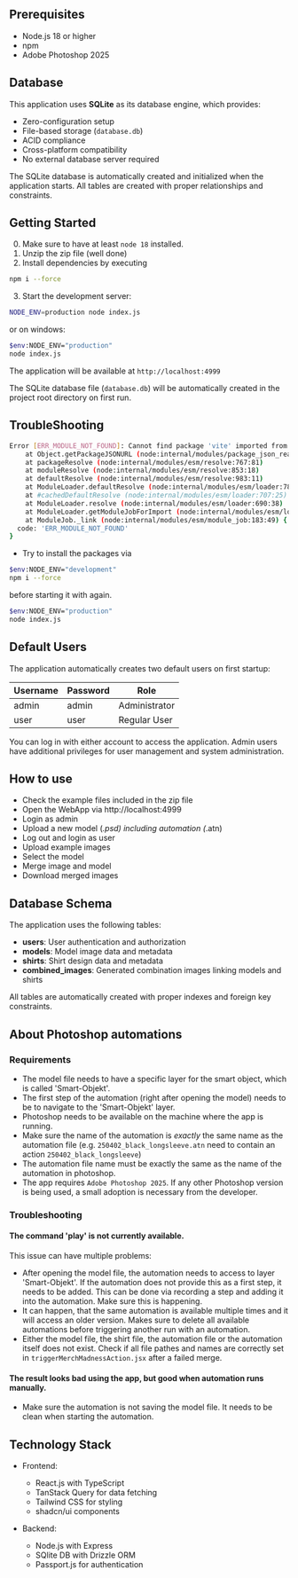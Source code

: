 ## Prerequisites

- Node.js 18 or higher
- npm
- Adobe Photoshop 2025

## Database

This application uses **SQLite** as its database engine, which provides:

- Zero-configuration setup
- File-based storage (`database.db`)
- ACID compliance
- Cross-platform compatibility
- No external database server required

The SQLite database is automatically created and initialized when the application starts. All tables are created with proper relationships and constraints.

## Getting Started

0. Make sure to have at least `node 18` installed.
1. Unzip the zip file (well done)
2. Install dependencies by executing

```bash
npm i --force
```

3. Start the development server:

```bash
NODE_ENV=production node index.js
```

or on windows:

```bash
$env:NODE_ENV="production"
node index.js
```

The application will be available at `http://localhost:4999`

The SQLite database file (`database.db`) will be automatically created in the project root directory on first run.

## TroubleShooting

```bash
Error [ERR_MODULE_NOT_FOUND]: Cannot find package 'vite' imported from D:\dist\index.js
    at Object.getPackageJSONURL (node:internal/modules/package_json_reader:255:9)
    at packageResolve (node:internal/modules/esm/resolve:767:81)
    at moduleResolve (node:internal/modules/esm/resolve:853:18)
    at defaultResolve (node:internal/modules/esm/resolve:983:11)
    at ModuleLoader.defaultResolve (node:internal/modules/esm/loader:783:12)
    at #cachedDefaultResolve (node:internal/modules/esm/loader:707:25)
    at ModuleLoader.resolve (node:internal/modules/esm/loader:690:38)
    at ModuleLoader.getModuleJobForImport (node:internal/modules/esm/loader:307:38)
    at ModuleJob._link (node:internal/modules/esm/module_job:183:49) {
  code: 'ERR_MODULE_NOT_FOUND'
}
```

- Try to install the packages via

```bash
$env:NODE_ENV="development"
npm i --force
```

before starting it with again.

```bash
$env:NODE_ENV="production"
node index.js
```

## Default Users

The application automatically creates two default users on first startup:

| Username | Password | Role          |
| -------- | -------- | ------------- |
| admin    | admin    | Administrator |
| user     | user     | Regular User  |

You can log in with either account to access the application. Admin users have additional privileges for user management and system administration.

## How to use

- Check the example files included in the zip file
- Open the WebApp via http://localhost:4999
- Login as admin
- Upload a new model (_.psd) including automation (_.atn)
- Log out and login as user
- Upload example images
- Select the model
- Merge image and model
- Download merged images

## Database Schema

The application uses the following tables:

- **users**: User authentication and authorization
- **models**: Model image data and metadata
- **shirts**: Shirt design data and metadata
- **combined_images**: Generated combination images linking models and shirts

All tables are automatically created with proper indexes and foreign key constraints.

## About Photoshop automations

### Requirements

- The model file needs to have a specific layer for the smart object, which is called 'Smart-Objekt'.
- The first step of the automation (right after opening the model) needs to be to navigate to the 'Smart-Objekt' layer.
- Photoshop needs to be available on the machine where the app is running.
- Make sure the name of the automation is _exactly_ the same name as the automation file (e.g. `250402_black_longsleeve.atn` need to contain an action `250402_black_longsleeve`)
- The automation file name must be exactly the same as the name of the automation in photoshop.
- The app requires `Adobe Photoshop 2025`. If any other Photoshop version is being used, a small adoption is necessary from the developer.

### Troubleshooting

#### The command 'play' is not currently available.

This issue can have multiple problems:

- After opening the model file, the automation needs to access to layer 'Smart-Objekt'. If the automation
  does not provide this as a first step, it needs to be added. This can be done via recording a step and adding it
  into the automation. Make sure this is happening.
- It can happen, that the same automation is available multiple times and it will access an older version. Makes sure to
  delete all available automations before triggering another run with an automation.
- Either the model file, the shirt file, the automation file or the automation itself does not exist. Check if all file pathes and names are correctly set in `triggerMerchMadnessAction.jsx` after a failed merge.

#### The result looks bad using the app, but good when automation runs manually.

- Make sure the automation is not saving the model file. It needs to be clean when starting the automation.

## Technology Stack

- Frontend:

  - React.js with TypeScript
  - TanStack Query for data fetching
  - Tailwind CSS for styling
  - shadcn/ui components

- Backend:
  - Node.js with Express
  - SQlite DB with Drizzle ORM
  - Passport.js for authentication

